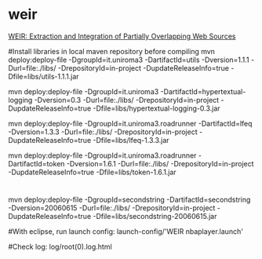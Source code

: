 # weir
[WEIR: Extraction and Integration of Partially Overlapping Web Sources](http://www.vldb.org/pvldb/vol6/p805-bronzi.pdf)

#Install libraries in local maven repository before compiling
mvn deploy:deploy-file -DgroupId=it.uniroma3 -DartifactId=utils -Dversion=1.1.1 -Durl=file:./libs/ -DrepositoryId=in-project -DupdateReleaseInfo=true -Dfile=libs/utils-1.1.1.jar

mvn deploy:deploy-file -DgroupId=it.uniroma3 -DartifactId=hypertextual-logging -Dversion=0.3 -Durl=file:./libs/ -DrepositoryId=in-project -DupdateReleaseInfo=true -Dfile=libs/hypertextual-logging-0.3.jar

mvn deploy:deploy-file -DgroupId=it.uniroma3.roadrunner -DartifactId=lfeq -Dversion=1.3.3 -Durl=file:./libs/ -DrepositoryId=in-project -DupdateReleaseInfo=true -Dfile=libs/lfeq-1.3.3.jar

mvn deploy:deploy-file -DgroupId=it.uniroma3.roadrunner -DartifactId=token -Dversion=1.6.1 -Durl=file:./libs/ -DrepositoryId=in-project -DupdateReleaseInfo=true -Dfile=libs/token-1.6.1.jar

#
mvn deploy:deploy-file -DgroupId=secondstring -DartifactId=secondstring -Dversion=20060615 -Durl=file:./libs/ -DrepositoryId=in-project -DupdateReleaseInfo=true -Dfile=libs/secondstring-20060615.jar


#With eclipse, run launch config: 
launch-config/'WEIR  nbaplayer.launch'

#Check log:
log/root(0).log.html
